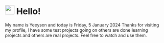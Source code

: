  <h1>
    <img src="https://emojis.slackmojis.com/emojis/images/1643510097/45343/hi.gif?1643510097" width="30"/> 
    Hello!
 </h1>
 <p>
    My name is Yeeyson and today is Friday, 5 January 2024
    Thanks for visiting my profile, I have some test projects going on others are done learning projects and others are real projects.
    Feel free to watch and use them.
 </p>